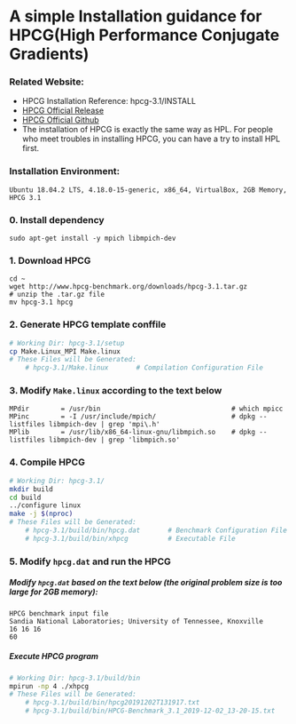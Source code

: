 # A simple Installation guidance for HPCG(High Performance Conjugate Gradients)

### Related Website:
* HPCG Installation Reference: hpcg-3.1/INSTALL
* [HPCG Official Release](https://www.hpcg-benchmark.org/index.html)
* [HPCG Official Github](https://github.com/hpcg-benchmark/hpcg/)
* The installation of HPCG is exactly the same way as HPL. For people who meet troubles in installing HPCG, you can have a try to install HPL first.

### Installation Environment:
    Ubuntu 18.04.2 LTS, 4.18.0-15-generic, x86_64, VirtualBox, 2GB Memory, HPCG 3.1

### 0. Install dependency
    sudo apt-get install -y mpich libmpich-dev

### 1. Download HPCG
    cd ~
    wget http://www.hpcg-benchmark.org/downloads/hpcg-3.1.tar.gz
    # unzip the .tar.gz file
    mv hpcg-3.1 hpcg

### 2. Generate HPCG template conffile
```bash
# Working Dir: hpcg-3.1/setup
cp Make.Linux_MPI Make.linux
# These Files will be Generated:
	# hpcg-3.1/Make.linux		# Compilation Configuration File
```

### 3. Modify `Make.linux` according to the text below

    MPdir        = /usr/bin                                 # which mpicc
    MPinc        = -I /usr/include/mpich/                   # dpkg --listfiles libmpich-dev | grep 'mpi\.h'
    MPlib        = /usr/lib/x86_64-linux-gnu/libmpich.so    # dpkg --listfiles libmpich-dev | grep 'libmpich.so'

### 4. Compile HPCG
```bash
# Working Dir: hpcg-3.1/
mkdir build
cd build
../configure linux
make -j $(nproc)
# These Files will be Generated:
	# hpcg-3.1/build/bin/hpcg.dat		# Benchmark Configuration File
	# hpcg-3.1/build/bin/xhpcg			# Executable File
```

### 5. Modify `hpcg.dat` and run the HPCG

##### Modify `hpcg.dat` based on the text below (the original problem size is too large for 2GB memory):

	HPCG benchmark input file
	Sandia National Laboratories; University of Tennessee, Knoxville
	16 16 16
	60
##### Execute HPCG program

```bash
# Working Dir: hpcg-3.1/build/bin
mpirun -np 4 ./xhpcg
# These Files will be Generated:
	# hpcg-3.1/build/bin/hpcg20191202T131917.txt
	# hpcg-3.1/build/bin/HPCG-Benchmark_3.1_2019-12-02_13-20-15.txt
```
